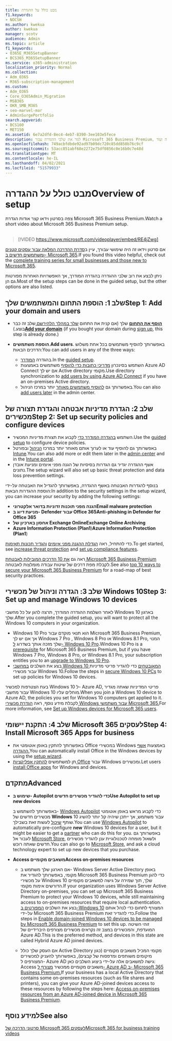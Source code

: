 ```yaml
---
title: מבט כולל על ההגדרה
f1.keywords:
- NOCSH
ms.author: kwekua
author: kwekua
manager: scotv
audience: Admin
ms.topic: article
f1_keywords:
- O365E_M365SetupBanner
- BCS365_M365SetupBanner
ms.service: o365-administration
localization_priority: Normal
ms.collection:
- Adm_O365
- M365-subscription-management
ms.custom:
- Adm_O365
- Core_O365Admin_Migration
- MSB365
- OKR_SMB_M365
- seo-marvel-mar
- AdminSurgePortfolio
search.appverid:
- BCS160
- MET150
ms.assetid: 6e7a2dfd-8ec4-4eb7-8390-3ee103e5fece
description: למד את שלבי ההגדרה עבור Microsoft 365 Business Premium, החל מהוספת מנוי, הוספת תחום ומשתמשים, הגדרת מדיניות אבטחה ועוד.
ms.openlocfilehash: 749acbfdbde92ad97b09dc720c85dd850b76c9cf
ms.sourcegitcommit: 53acc851abf68e2272e75df0856c0e16b0c7e48d
ms.translationtype: MT
ms.contentlocale: he-IL
ms.lasthandoff: 04/02/2021
ms.locfileid: "51579933"
---
```

# <a name="overview-of-setup"></a><span data-ttu-id="01105-103">מבט כולל על ההגדרה</span><span class="sxs-lookup"><span data-stu-id="01105-103">Overview of setup</span></span>

<span data-ttu-id="01105-104">צפה בסרטון וידאו קצר אודות הגדרת Microsoft 365 Business Premium.</span><span class="sxs-lookup"><span data-stu-id="01105-104">Watch a short video about Microsoft 365 Business Premium setup.</span></span><br><br>

> [!VIDEO https://www.microsoft.com/videoplayer/embed/RE4jZwg] 

<span data-ttu-id="01105-105">אם סרטון וידאו זה היה שימושי עבורך, עיין ב[סדרת ההדרכה המלאה עבור עסקים קטנים ומשתמשים חדשים ב- Microsoft 365](https://support.microsoft.com/office/6ab4bbcd-79cf-4000-a0bd-d42ce4d12816).</span><span class="sxs-lookup"><span data-stu-id="01105-105">If you found this video helpful, check out the [complete training series for small businesses and those new to Microsoft 365](https://support.microsoft.com/office/6ab4bbcd-79cf-4000-a0bd-d42ce4d12816).</span></span>

<span data-ttu-id="01105-106">ניתן לבצע את רוב שלבי ההגדרה בהגדרה המודרך, אך האפשרויות האחרות מפורטות גם הן.</span><span class="sxs-lookup"><span data-stu-id="01105-106">Most of the setup steps can be done in the guided setup, but the other options are also listed.</span></span>

## <a name="step-1-add-your-domain-and-users"></a><span data-ttu-id="01105-107">שלב 1: הוספת התחום והמשתמשים שלך</span><span class="sxs-lookup"><span data-stu-id="01105-107">Step 1: Add your domain and users</span></span>

   - <span data-ttu-id="01105-108">**[הוסף את התחום](set-up.md#add-your-domain-to-personalize-sign-in)** שלך (אם קנית את התחום [שלך במהלך הלהירשם,](sign-up.md)שלב זה כבר בוצע.)</span><span class="sxs-lookup"><span data-stu-id="01105-108">**[Add your domain](set-up.md#add-your-domain-to-personalize-sign-in)** (if you bought your domain during [sign up](sign-up.md), this step is already done.)</span></span>

   - <span data-ttu-id="01105-109">**הוספת משתמשים**.</span><span class="sxs-lookup"><span data-stu-id="01105-109">**Add users**.</span></span> <span data-ttu-id="01105-110">באפשרותך להוסיף משתמשים בכל אחת משלוש הדרכים הבאות:</span><span class="sxs-lookup"><span data-stu-id="01105-110">You can add users in any of the three ways:</span></span>
        - <span data-ttu-id="01105-111">בהגדרה [המודרך](set-up.md#add-users-in-the-wizard).</span><span class="sxs-lookup"><span data-stu-id="01105-111">In the [guided setup](set-up.md#add-users-in-the-wizard).</span></span>
        - <span data-ttu-id="01105-112">השתמש בסינכרון [מדריכי כתובות כדי להוסיף](../enterprise/set-up-directory-synchronization.md) משתמשים באמצעות Azure AD Connect אם יש לך Active directory מקומי.</span><span class="sxs-lookup"><span data-stu-id="01105-112">Use directory synchronization to [add users by using Azure AD Connect](../enterprise/set-up-directory-synchronization.md) if you have an on-premises Active directory.</span></span>
        - <span data-ttu-id="01105-113">באפשרותך גם [להוסיף משתמשים מאוחר](../admin/add-users/add-users.md) יותר במרכז הניהול.</span><span class="sxs-lookup"><span data-stu-id="01105-113">You can also [add users later](../admin/add-users/add-users.md) in the admin center.</span></span>
## <a name="step-2-set-up-security-policies-and-configure-devices"></a><span data-ttu-id="01105-114">שלב 2: הגדרת מדיניות אבטחה והגדרת תצורה של מכשירים</span><span class="sxs-lookup"><span data-stu-id="01105-114">Step 2: Set up security policies and configure devices</span></span> 

  - <span data-ttu-id="01105-115">השתמש [בהגדרה המודרך כדי](set-up.md#protect-your-organization) לקבוע את תצורת מדיניות המכשיר.</span><span class="sxs-lookup"><span data-stu-id="01105-115">Use the [guided setup](set-up.md#protect-your-organization) to configure device policies.</span></span> 
  - <span data-ttu-id="01105-116">באפשרותך גם להוסיף עוד או לערוך אותם מאוחר יותר במרכז [הניהול](view-policies-and-devices.md) ובפורטל [Intune](/intune/tutorial-walkthrough-intune-portal).</span><span class="sxs-lookup"><span data-stu-id="01105-116">You can also add more or edit them later in the [admin center](view-policies-and-devices.md) and in the [Intune portal](/intune/tutorial-walkthrough-intune-portal).</span></span>
  - <span data-ttu-id="01105-117">אשף ההגדרה יגדיר גם הגדרות בסיסיות של הגנה מפני איומים ומניעת אובדן נתונים.</span><span class="sxs-lookup"><span data-stu-id="01105-117">The setup wizard will also set up basic threat protection and data loss prevention settings.</span></span>
  
  <span data-ttu-id="01105-118">בנוסף להגדרות האבטחה באשף ההגדרה, באפשרותך להגדיל את האבטחה על-ידי הוספת ההגדרות הבאות:</span><span class="sxs-lookup"><span data-stu-id="01105-118">In addition to the security settings in the setup wizard, you can increase your security by adding the following settings:</span></span>

- <span data-ttu-id="01105-119">**הגנה מפני תוכנות זדוניות בדואר אלקטרוני**</span><span class="sxs-lookup"><span data-stu-id="01105-119">**Email malware protection**</span></span>
- <span data-ttu-id="01105-120">**מניעת דיוג ב- Defender עבור Office 365**</span><span class="sxs-lookup"><span data-stu-id="01105-120">**Anti-phishing in Defender for Office 365**</span></span>
- <span data-ttu-id="01105-121">**אחסון בארכיון של Exchange Online**</span><span class="sxs-lookup"><span data-stu-id="01105-121">**Exchange Online Archiving**</span></span>
- <span data-ttu-id="01105-122">**Azure Information Protection (Plan1**)</span><span class="sxs-lookup"><span data-stu-id="01105-122">**Azure Information Protection (Plan1**)</span></span>

<span data-ttu-id="01105-123">כדי להתחיל, ראה [הגדלת ההגנה מפני איומים](increase-threat-protection.md) [והגדיר תכונות תאימות](set-up-compliance.md).</span><span class="sxs-lookup"><span data-stu-id="01105-123">To get started, see [increase threat protection](increase-threat-protection.md) and [set up compliance features](set-up-compliance.md).</span></span>

<span data-ttu-id="01105-124">ראה גם [את 10 הדרכים המובילות לאבטחת Microsoft 365 Business Premium](/office365/admin/security-and-compliance/secure-your-business-data) לקבלת מפת דרכים של שיטות עבודה מומלצות לאבטחה.</span><span class="sxs-lookup"><span data-stu-id="01105-124">See also [top 10 ways to secure your Microsoft 365 Business Premium](/office365/admin/security-and-compliance/secure-your-business-data) for a road-map of best security practices.</span></span>

## <a name="step-3-set-up-and-manage-windows-10-devices"></a><span data-ttu-id="01105-125">שלב 3: הגדרה וניהול של מכשירי Windows 10</span><span class="sxs-lookup"><span data-stu-id="01105-125">Step 3: Set up and manage Windows 10 devices</span></span>

<span data-ttu-id="01105-126">לאחר השלמת ההגדרה המודרך, תרצה להגן על כל מחשבי Windows 10 בארגון שלך.</span><span class="sxs-lookup"><span data-stu-id="01105-126">After you complete the guided setup, you will want to protect all the Windows 10 computers in your organization.</span></span>
  
- <span data-ttu-id="01105-127">Windows 10 Pro [](pre-requisites-for-data-protection.md) הוא תנאי מוקדם עבור Microsoft 365 Business Premium, אך אם יש לך Windows 7 Pro , Windows 8 Pro או Windows 8.1 Pro, המנוי שלך מזכה אותך בשדרוג [ל- Windows 10 Pro](./upgrade-to-windows-pro-creators-update.md).</span><span class="sxs-lookup"><span data-stu-id="01105-127">Windows 10 Pro is a [prerequisite](pre-requisites-for-data-protection.md) for Microsoft 365 Business Premium, but if you have Windows 7 Pro, Windows 8 Pro, or Windows 8.1 Pro, your subscription entitles you to an [upgrade to  Windows 10 Pro](./upgrade-to-windows-pro-creators-update.md).</span></span>
- <span data-ttu-id="01105-128">בצע את השלבים [במחשבי Windows 10 המאובטחים](secure-win-10-pcs.md) כדי להגדיר פריטי מדיניות עבור מכשירי Windows 10.</span><span class="sxs-lookup"><span data-stu-id="01105-128">Follow the steps in [secure Windows 10 PCs](secure-win-10-pcs.md) to set up policies for Windows 10 devices.</span></span>

<span data-ttu-id="01105-129">בעת הצטרפות למכשיר Windows 10 ל- Azure AD, פריטי המדיניות שאתה מגדיר עבור מחשבי Windows 10 מוחלים עליו.</span><span class="sxs-lookup"><span data-stu-id="01105-129">When you join a Windows 10 device to Azure AD, the policies you set for Windows 10 computers get applied to it.</span></span> <span data-ttu-id="01105-130">לקבלת מידע נוסף, ראה [הגדרת מכשירי Windows עבור משתמשי Microsoft 365.](set-up-windows-devices.md)</span><span class="sxs-lookup"><span data-stu-id="01105-130">For more information, see [Set up Windows devices for Microsoft 365 users](set-up-windows-devices.md).</span></span>

## <a name="step-4-install-microsoft-365-apps-for-business"></a><span data-ttu-id="01105-131">שלב 4: התקנת יישומי Microsoft 365 לעסקים</span><span class="sxs-lookup"><span data-stu-id="01105-131">Step 4: Install Microsoft 365 Apps for business</span></span>
- <span data-ttu-id="01105-132">באפשרותך להתקין באופן אוטומטי את Office במכשירי Windows באמצעות [אשף ההגדרה.](set-up.md#deploy-office-365-client-apps)</span><span class="sxs-lookup"><span data-stu-id="01105-132">You can automatically install Office in the Windows devices by using the [setup wizard](set-up.md#deploy-office-365-client-apps).</span></span>
- <span data-ttu-id="01105-133">תן למשתמשים [להתקין אפליקציות Office](/office365/admin/setup/install-applications) עבור Windows ומכשירים.</span><span class="sxs-lookup"><span data-stu-id="01105-133">Let users [install Office apps](/office365/admin/setup/install-applications) for Windows and devices.</span></span>
     
## <a name="advanced"></a><span data-ttu-id="01105-134">מתקדם</span><span class="sxs-lookup"><span data-stu-id="01105-134">Advanced</span></span>
- <span data-ttu-id="01105-135">**שימוש ב- Autopilot כדי להגדיר מכשירים חדשים**</span><span class="sxs-lookup"><span data-stu-id="01105-135">**Use Autopilot to set up new devices**</span></span>
            
     <span data-ttu-id="01105-136">באפשרותך להשתמש ב- [Windows Autopilot](add-autopilot-devices-and-profile.md) כדי לקבוע מראש באופן אוטומטי מכשירים חדשים של **Windows** 10 עבור משתמש, אך ייתכן שיהיה קל יותר להשיג שותף [שיכול](https://www.microsoft.com/solution-providers/search) לעשות זאת בשבילך.</span><span class="sxs-lookup"><span data-stu-id="01105-136">You can use [Windows Autopilot](add-autopilot-devices-and-profile.md) to automatically pre-configure **new** Windows 10 devices for a user, but it might be easier to get a [partner](https://www.microsoft.com/solution-providers/search) who can do this for you.</span></span> <span data-ttu-id="01105-137">באפשרותך גם לעבור אל [Microsoft Store](https://go.microsoft.com/fwlink/?linkid=874598), ולשאול מומחה לטכנולוגיית ענן להגדיר מכשירים חדשים שאתה רוכש.</span><span class="sxs-lookup"><span data-stu-id="01105-137">You can also go to [Microsoft Store](https://go.microsoft.com/fwlink/?linkid=874598), and ask a cloud technology expert to set up new devices that you purchase.</span></span>

- <span data-ttu-id="01105-138">**Access משאבים מקומיים**</span><span class="sxs-lookup"><span data-stu-id="01105-138">**Access on-premises resources**</span></span>

     - <span data-ttu-id="01105-139">אם הארגון שלך משתמש ב- Windows Server Active Directory באופן מקומי, באפשרותך להגדיר את Microsoft 365 Business Premium כדי להגן על מכשירי Windows 10 שלך, תוך שמירה על גישה למשאבים מקומיים הדורשים אימות מקומי.</span><span class="sxs-lookup"><span data-stu-id="01105-139">If your organization uses Windows Server Active Directory on-premises, you can set up Microsoft 365 Business Premium to protect your Windows 10 devices, while still maintaining access to on-premises resources that require local authentication.</span></span> <span data-ttu-id="01105-140">בצע את השלבים [המפורטים ב-Windows 10](manage-windows-devices.md) המצורף לתחום כדי לנהל אותם על-ידי Microsoft 365 Business Premium כדי להגדיר זאת.</span><span class="sxs-lookup"><span data-stu-id="01105-140">Follow the steps in [Enable domain-joined Windows 10 devices to be managed by Microsoft 365 Business Premium](manage-windows-devices.md) to set this up.</span></span> <span data-ttu-id="01105-141">זוהי השיטה המועדפת, והמכשירים במצב זה נקראים מכשירים מצורפים היברידיים של Azure AD.</span><span class="sxs-lookup"><span data-stu-id="01105-141">This is the preferred method, and devices in this state are called Hybrid Azure AD joined devices.</span></span>

    - <span data-ttu-id="01105-142">אם העסק שלך כולל Active Directory מקומי המכיל משאבים מקומיים (כגון מיקומים משותפים ומדפסות של קבצים), באפשרותך להעניק למכשירים המצורפים ל- Azure AD גישה למשאבים אלה על-ידי ביצוע השלבים כאן: Access משאבים מקומיים ממכשיר [מצורף ל- Azure AD ב- Microsoft 365 Business Premium.](access-resources.md)</span><span class="sxs-lookup"><span data-stu-id="01105-142">If your business has a local Active Directory that contains some on-premises resources (such as file shares and printers), you can give your Azure AD-joined devices access to these resources by following the steps here: [Access on-premises resources from an Azure AD-joined device in Microsoft 365 Business Premium](access-resources.md).</span></span>

## <a name="see-also"></a><span data-ttu-id="01105-143">למידע נוסף</span><span class="sxs-lookup"><span data-stu-id="01105-143">See also</span></span>

[<span data-ttu-id="01105-144">סרטוני הדרכה של Microsoft 365 לעסקים</span><span class="sxs-lookup"><span data-stu-id="01105-144">Microsoft 365 for business training videos</span></span>](https://support.microsoft.com/office/6ab4bbcd-79cf-4000-a0bd-d42ce4d12816)